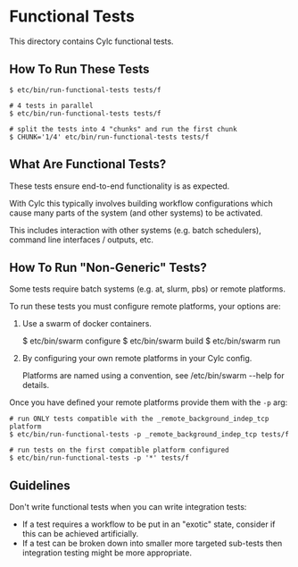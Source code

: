 # Functional Tests

This directory contains Cylc functional tests.

## How To Run These Tests

```console
$ etc/bin/run-functional-tests tests/f

# 4 tests in parallel
$ etc/bin/run-functional-tests tests/f

# split the tests into 4 "chunks" and run the first chunk
$ CHUNK='1/4' etc/bin/run-functional-tests tests/f
```

## What Are Functional Tests?

These tests ensure end-to-end functionality is as expected.

With Cylc this typically involves building workflow configurations which
cause many parts of the system (and other systems) to be activated.

This includes interaction with other systems (e.g. batch schedulers),
command line interfaces / outputs, etc.

## How To Run "Non-Generic" Tests?

Some tests require batch systems (e.g. at, slurm, pbs) or remote platforms.

To run these tests you must configure remote platforms, your options are:

1. Use a swarm of docker containers.

   $ etc/bin/swarm configure
   $ etc/bin/swarm build
   $ etc/bin/swarm run

2. By configuring your own remote platforms in your Cylc config.

   Platforms are named using a convention, see /etc/bin/swarm --help for
   details.

Once you have defined your remote platforms provide them with the `-p` arg:

```console
# run ONLY tests compatible with the _remote_background_indep_tcp platform
$ etc/bin/run-functional-tests -p _remote_background_indep_tcp tests/f

# run tests on the first compatible platform configured 
$ etc/bin/run-functional-tests -p '*' tests/f
```

## Guidelines

Don't write functional tests when you can write integration tests:

* If a test requires a workflow to be put in an "exotic" state, consider if
  this can be achieved artificially.
* If a test can be broken down into smaller more targeted sub-tests then
  integration testing might be more appropriate.

